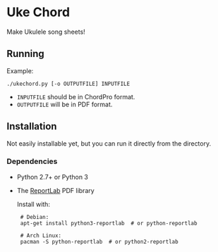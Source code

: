 # Uke Chord

Make Ukulele song sheets!

## Running

Example:

    ./ukechord.py [-o OUTPUTFILE] INPUTFILE

 * `INPUTFILE` should be in ChordPro format.
 * `OUTPUTFILE` will be in PDF format.

## Installation

Not easily installable yet, but you can run it directly from the directory.

### Dependencies

 * Python 2.7+ or Python 3
 * The [ReportLab](http://www.reportlab.com/opensource/) PDF library

   Install with:

        # Debian:
        apt-get install python3-reportlab  # or python-reportlab

        # Arch Linux:
        pacman -S python-reportlab  # or python2-reportlab
